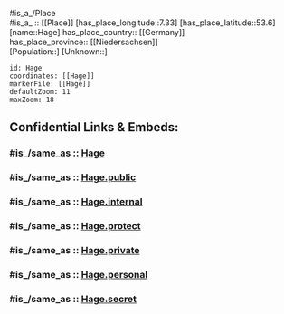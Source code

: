 ﻿---
confidential: public
isDeleted: false
location:
- 53.6
- 7.33
mapmarker: city
mapzoom:
- 7
- 12
SpocWebEntityId: 30696
tags:
- geo/City
type: City
---

#is_a_/Place  
#is_a_ :: [[Place]] 
[has_place_longitude::7.33] 
[has_place_latitude::53.6] 
[name::Hage] 
has_place_country:: [[Germany]]  
has_place_province:: [[Niedersachsen]]  
[Population::] 
[Unknown::] 


```leaflet
id: Hage
coordinates: [[Hage]] 
markerFile: [[Hage]] 
defaultZoom: 11 
maxZoom: 18
```


## Confidential Links & Embeds: 

### #is_/same_as :: [Hage](/_Standards/Earth/Continent/Europe/Europe~Central/Germany/Germany~West/Niedersachsen/counties~Niedersachsen/Aurich/cities~Aurich/Hage.md) 

### #is_/same_as :: [Hage.public](/_public/Earth/Continent/Europe/Europe~Central/Germany/Germany~West/Niedersachsen/counties~Niedersachsen/Aurich/cities~Aurich/Hage.public.md) 

### #is_/same_as :: [Hage.internal](/_internal/Earth/Continent/Europe/Europe~Central/Germany/Germany~West/Niedersachsen/counties~Niedersachsen/Aurich/cities~Aurich/Hage.internal.md) 

### #is_/same_as :: [Hage.protect](/_protect/Earth/Continent/Europe/Europe~Central/Germany/Germany~West/Niedersachsen/counties~Niedersachsen/Aurich/cities~Aurich/Hage.protect.md) 

### #is_/same_as :: [Hage.private](/_private/Earth/Continent/Europe/Europe~Central/Germany/Germany~West/Niedersachsen/counties~Niedersachsen/Aurich/cities~Aurich/Hage.private.md) 

### #is_/same_as :: [Hage.personal](/_personal/Earth/Continent/Europe/Europe~Central/Germany/Germany~West/Niedersachsen/counties~Niedersachsen/Aurich/cities~Aurich/Hage.personal.md) 

### #is_/same_as :: [Hage.secret](/_secret/Earth/Continent/Europe/Europe~Central/Germany/Germany~West/Niedersachsen/counties~Niedersachsen/Aurich/cities~Aurich/Hage.secret.md)


